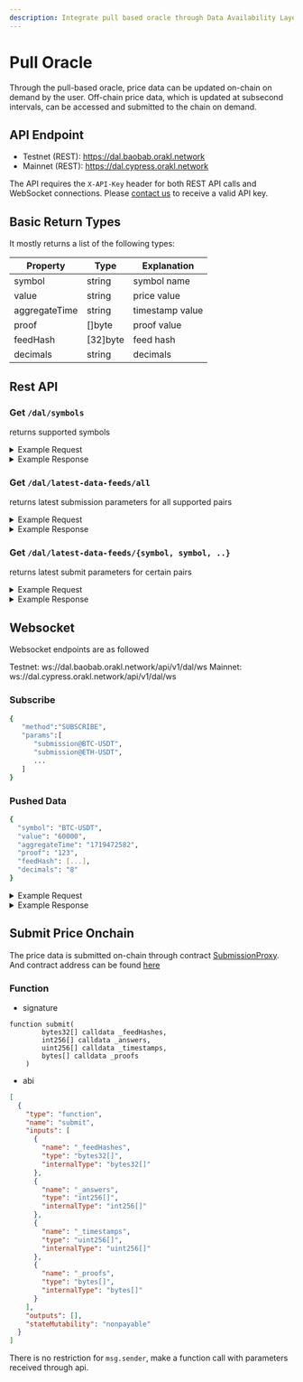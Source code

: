 ```yaml
---
description: Integrate pull based oracle through Data Availability Layer API
---
```


# Pull Oracle

Through the pull-based oracle, price data can be updated on-chain on demand by the user. Off-chain price data, which is updated at subsecond intervals, can be accessed and submitted to the chain on demand.

## API Endpoint

- Testnet (REST): https://dal.baobab.orakl.network
- Mainnet (REST): https://dal.cypress.orakl.network

The API requires the `X-API-Key` header for both REST API calls and WebSocket connections. Please [contact us](mailto:business@orakl.network) to receive a valid API key.

## Basic Return Types

It mostly returns a list of the following types:

| Property      | Type     | Explanation     |
| ------------- | -------- | --------------- |
| symbol        | string   | symbol name     |
| value         | string   | price value     |
| aggregateTime | string   | timestamp value |
| proof         | []byte   | proof value     |
| feedHash      | [32]byte | feed hash       |
| decimals      | string   | decimals        |

## Rest API

### Get `/dal/symbols`

returns supported symbols

<details>
<summary>Example Request</summary>

```bash
curl --location --request GET 'https://dal.baobab.orakl.network/symbols' \
--header 'X-API-Key: {API_KEY}' \
--header 'Content-Type: application/json'
```

</details>

<details>
<summary>Example Response</summary>

```bash
[
"WAVES-KRW",
"BTC-USDT",
"CHF-USD",
"DAI-USDT",
"JOY-USDT",
"PAXG-USDT",
"GBP-USD",
"WEMIX-USDT",
"ATOM-USDT",
"DOGE-USDT",
"KSP-KRW",
"LTC-USDT",
"TRX-USDT",
"EUR-USD",
"JPY-USD",
"MNR-KRW",
"USDC-USDT",
"XRP-KRW",
"BNB-USDT",
"ETH-KRW",
"ETH-USDT",
"MBX-KRW",
"PER-KLAY",
"BLAST-KRW",
"BTC-KRW",
"DOT-USDT",
"FTM-USDT",
"ZRO-KRW",
"USDT-KRW",
"XRP-USDT",
"AVAX-USDT",
"BORA-KRW",
"KRW-USD",
"SOL-USDT",
"UNI-USDT",
"PEPE-USDT",
"SHIB-USDT",
"SOL-KRW",
"ADA-USDT",
"AKT-KRW",
"KLAY-USDT",
"MATIC-USDT",
"ONDO-KRW"
]
```

</details>

### Get `/dal/latest-data-feeds/all`

returns latest submission parameters for all supported pairs

<details>
<summary>Example Request</summary>

```bash
curl --location --request GET 'https://dal.baobab.orakl.network/latest-data-feeds/all' \
--header 'X-API-Key: {API_KEY}' \
--header 'Content-Type: application/json'
```

</details>

<details>
<summary>Example Response</summary>

```bash
[
    {
        "symbol": "ETH-KRW",
        "value": "434873384238632",
        "aggregateTime": "1720502320",
        "proof": "hIBaILTldU/NcO7bdGg3s9bYJJGGch9z12wTzb48NgRruG4o8ZwQB/G02IXXfqXFDN/vIaSIKjZkumkC/wFoDxw=",
        "feedHash": [
            109,
            228,
            175,
            7,
            68,
            71,
            200,
            53,
            75,
            5,
            212,
            84,
            124,
            56,
            45,
            47,
            1,
            39,
            219,
            146,
            222,
            219,
            81,
            64,
            232,
            208,
            65,
            78,
            51,
            202,
            85,
            162
        ],
        "decimals": "8"
    },
    ...
    {
        "symbol": "KSP-KRW",
        "value": "21498587636",
        "aggregateTime": "1720502320",
        "proof": "JpIGVaK5VR8ij92zn5p0SAOH0WpAHTWm/ESj9yLG3vRFeU3IbsvgRtajCwLc3MFpPm59Xi7xNzGTXPJ7CnuTABw=",
        "feedHash": [
            191,
            17,
            120,
            4,
            160,
            246,
            96,
            18,
            135,
            203,
            130,
            165,
            225,
            162,
            195,
            15,
            31,
            52,
            12,
            105,
            114,
            248,
            162,
            17,
            98,
            54,
            204,
            148,
            221,
            39,
            43,
            93
        ],
        "decimals": "8"
    }
]
```

</details>

### Get `/dal/latest-data-feeds/{symbol, symbol, ..}`

returns latest submit parameters for certain pairs

<details>
<summary>Example Request</summary>

```bash
curl --location --request GET 'https://dal.baobab.orakl.network/latest-data-feeds/btc-usdt,eth-usdt' \
--header 'X-API-Key: {API_KEY}' \
--header 'Content-Type: application/json'
```

</details>

<details>
<summary>Example Response</summary>

```bash
[
	{
	    "symbol": "BTC-USDT",
	    "value": "5732493376201",
	    "aggregateTime": "1720502681",
	    "proof": "rrKHt0lgnbPq8LFzTovUp3pT+JIKliaDclaH6wR5d/80u8DxftgiuU/BNqci9tZZ3O2gq8RSibLSQ8O0QLvoTBw=",
	    "feedHash": [
	        169,
	        43,
	        203,
	        91,
	        197,
	        26,
	        165,
	        83,
	        94,
	        208,
	        204,
	        63,
	        82,
	        41,
	        146,
	        221,
	        154,
	        111,
	        178,
	        232,
	        221,
	        109,
	        207,
	        72,
	        71,
	        5,
	        217,
	        62,
	        179,
	        205,
	        22,
	        122
	    ],
	    "decimals": "8"
	},
	{
      "symbol": "ETH-USDT",
      "value": "337325575986",
      "aggregateTime": "1721120187",
      "proof": "kxGqISsT+2Y40sW2EdTA2mOjVvrCsoSjtb85dnUEGBtdRpVLGgXp0kE2b7XW9dkz0JQffJgjkiJFFT7N24g44Rs=",
      "feedHash": [
        112,
        32,
        181,
        40,
        65,
        187,
        38,
        140,
        188,
        120,
        19,
        122,
        84,
        212,
        191,
        31,
        83,
        5,
        238,
        209,
        3,
        159,
        181,
        208,
        3,
        186,
        149,
        184,
        237,
        237,
        196,
        108
      ],
      "decimals": "8"
    }
]
```

</details>

## Websocket

Websocket endpoints are as followed

Testnet: ws://dal.baobab.orakl.network/api/v1/dal/ws
Mainnet: ws://dal.cypress.orakl.network/api/v1/dal/ws

### Subscribe

```bash
{
   "method":"SUBSCRIBE",
   "params":[
      "submission@BTC-USDT",
      "submission@ETH-USDT",
      ...
   ]
}
```

### Pushed Data

```bash
{
  "symbol": "BTC-USDT",
  "value": "60000",
  "aggregateTime": "1719472582",
  "proof": "123",
  "feedHash": [...],
  "decimals": "8"
}
```

<details>
<summary>Example Request</summary>

```bash
# connect
websocat ws://dal.baobab.orakl.network/ws -H "X-API-Key:{API_KEY}"
# subscribe
{
  "method": "SUBSCRIBE",
  "params": [
    "submission@BTC-USDT"
  ]
}
```

</details>

<details>
<summary>Example Response</summary>

```bash
{
  "symbol": "BTC-USDT",
  "value": "5732860170908",
  "aggregateTime": "1720502960",
  "proof": "zAeZ0QqHGa30fFZsOWAZbP2WmfuEU6ZYsbQxwYVwHFIdkE3bozpBmCbzEz4UmQFZhioAKMgEiJedTXSjq3vhDxw=",
  "feedHash": [
    169,
    43,
    203,
    91,
    197,
    26,
    165,
    83,
    94,
    208,
    204,
    63,
    82,
    41,
    146,
    221,
    154,
    111,
    178,
    232,
    221,
    109,
    207,
    72,
    71,
    5,
    217,
    62,
    179,
    205,
    22,
    122
  ],
  "decimals": "8"
}
{
  "symbol": "BTC-USDT",
  "value": "5733252415338",
  "aggregateTime": "1720502960",
  "proof": "KL5Xaw4D0eg4MaQ/E/WSB0aJITMMGlBqilDIA1dAWXYn+sY9Ybn8hOXuq6XcIhs9VghsCptzikq+Cx7a5dssURs=",
  "feedHash": [
    169,
    43,
    203,
    91,
    197,
    26,
    165,
    83,
    94,
    208,
    204,
    63,
    82,
    41,
    146,
    221,
    154,
    111,
    178,
    232,
    221,
    109,
    207,
    72,
    71,
    5,
    217,
    62,
    179,
    205,
    22,
    122
  ],
  "decimals": "8"
}
```

</details>

## Submit Price Onchain

The price data is submitted on-chain through contract [SubmissionProxy](https://github.com/Bisonai/orakl/blob/master/contracts/v0.2/src/SubmissionProxy.sol). And contract address can be found [here](https://raw.githubusercontent.com/Bisonai/orakl/master/contracts/v0.2/addresses/others-addresses.json)

### Function

- signature

```solidity
function submit(
        bytes32[] calldata _feedHashes,
        int256[] calldata _answers,
        uint256[] calldata _timestamps,
        bytes[] calldata _proofs
    )
```

- abi

```json
[
  {
    "type": "function",
    "name": "submit",
    "inputs": [
      {
        "name": "_feedHashes",
        "type": "bytes32[]",
        "internalType": "bytes32[]"
      },
      {
        "name": "_answers",
        "type": "int256[]",
        "internalType": "int256[]"
      },
      {
        "name": "_timestamps",
        "type": "uint256[]",
        "internalType": "uint256[]"
      },
      {
        "name": "_proofs",
        "type": "bytes[]",
        "internalType": "bytes[]"
      }
    ],
    "outputs": [],
    "stateMutability": "nonpayable"
  }
]
```

There is no restriction for `msg.sender`, make a function call with parameters received through api.
